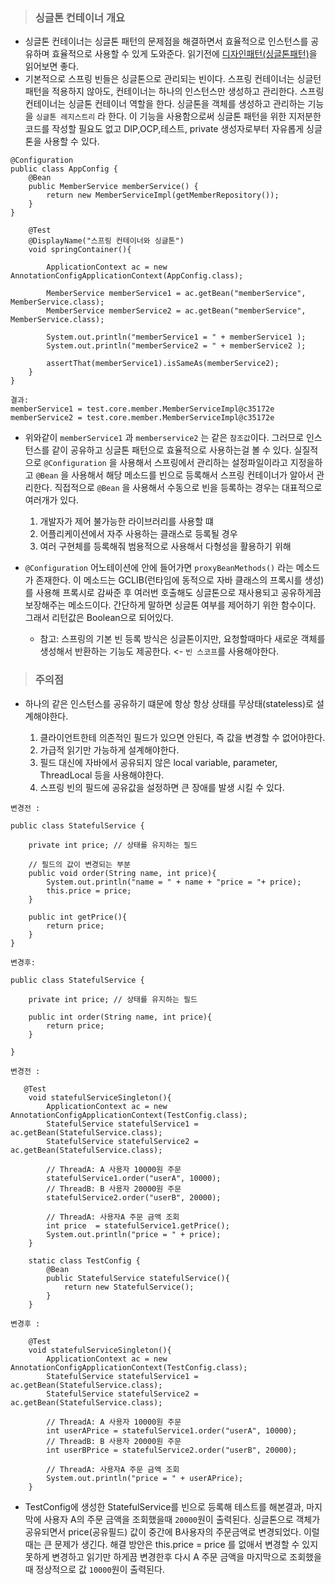 > ### 싱글톤 컨테이너 개요
* 싱글톤 컨테이너는 싱글톤 패턴의 문제점을 해결하면서 효율적으로 인스턴스를 공유하며 효율적으로 사용할 수 있게 도와준다. 읽기전에 [디자인패턴(싱글톤패턴)](https://github.com/crinkj/TIL/blob/master/Design-Pattern/%EC%8B%B1%EA%B8%80%ED%86%A4(Singleton)%20%ED%8C%A8%ED%84%B4.md)을 읽어보면 좋다.
* 기본적으로 스프링 빈들은 싱글톤으로 관리되는 빈이다. 스프링 컨테이너는 싱글턴 패턴을 적용하지 않아도, 컨테이너는 하나의 인스턴스만 생성하고 관리한다. 스프링 컨테이너는 싱글톤 컨테이너 역할을 한다. 싱글톤을 객체를 생성하고 관리하는 기능을 `싱글톤 레지스트리` 라 한다. 이 기능을 사용함으로써 싱글톤 패턴을 위한 지저분한 코드를 작성할 필요도 없고 DIP,OCP,테스트, private 생성자로부터 자유롭게 싱글톤을 사용할 수 있다.

```
@Configuration
public class AppConfig {
    @Bean
    public MemberService memberService() {
        return new MemberServiceImpl(getMemberRepository());
    }
}
```
```
    @Test
    @DisplayName("스프링 컨테이너와 싱글톤")
    void springContainer(){

        ApplicationContext ac = new AnnotationConfigApplicationContext(AppConfig.class);

        MemberService memberService1 = ac.getBean("memberService",  MemberService.class);
        MemberService memberService2 = ac.getBean("memberService", MemberService.class);

        System.out.println("memberService1 = " + memberService1 );
        System.out.println("memberService2 = " + memberService2 );

        assertThat(memberService1).isSameAs(memberService2);
    }
}

결과: 
memberService1 = test.core.member.MemberServiceImpl@c35172e
memberService2 = test.core.member.MemberServiceImpl@c35172e
```
* 위와같이 `memberService1` 과 `memberservice2` 는 같은 `참조값`이다. 그러므로 인스턴스를 같이 공유하고 싱글톤 패턴으로 효율적으로 사용하는걸 볼 수 있다. 실질적으로 `@Configuration` 을 사용해서 스프링에서 관리하는 설정파일이라고 지정을하고 `@Bean` 을 사용해서 해당 메소드를 빈으로 등록해서 스프링 컨테이너가 알아서 관리한다. 직접적으로 `@Bean` 을 사용해서 수동으로 빈을 등록하는 경우는 대표적으로 여러개가 있다.
  
  1. 개발자가 제어 불가능한 라이브러리를 사용할 떄 
  2. 어플리케이션에서 자주 사용하는 클래스로 등록될 경우
  3. 여러 구현체를 등록해줘 범용적으로 사용해서 다형성을 활용하기 위해 

* `@Configuration` 어노테이션에 안에 들어가면 `proxyBeanMethods()` 라는 메소드가 존재한다. 이 메소드는 GCLIB(런타임에 동적으로 자바 클래스의 프록시를 생성)를 사용해 프록시로 감싸준 후 여러번 호출해도 싱글톤으로 재사용되고 공유하게끔 보장해주는 메소드이다. 간단하게 말하면 싱글톤 여부를 제어하기 위한 함수이다. 그래서 리턴값은 Boolean으로 되어있다. 

     * 참고: 스프링의 기본 빈 등록 방식은 싱글톤이지만, 요청할때마다 새로운 객체를 생성해서 반환하는 기능도 제공한다. <- `빈 스코프`를 사용해야한다. 

> ### 주의점 
* 하나의 같은 인스턴스를 공유하기 떄문에 항상 항상 상태를 무상태(stateless)로 설계해야한다. 
  
   1. 클라이언트한테 의존적인 필드가 있으면 안된다, 즉 값을 변경할 수 없어야한다.
   2. 가급적 읽기만 가능하게 설계해야한다.
   3. 필드 대신에 자바에서 공유되지 않은 local variable, parameter, ThreadLocal 등을 사용해야한다.
   4. 스프링 빈의 필드에 공유값을 설정하면 큰 장애를 발생 시킬 수 있다.

```
변경전 :

public class StatefulService {

    private int price; // 상태를 유지하는 필드

    // 필드의 값이 변경되는 부분
    public void order(String name, int price){
        System.out.println("name = " + name + "price = "+ price);
        this.price = price;
    } 

    public int getPrice(){
        return price;
    }
}

변경후: 

public class StatefulService {

    private int price; // 상태를 유지하는 필드

    public int order(String name, int price){
        return price;
    }

}

```
```
변경전 : 

   @Test
    void statefulServiceSingleton(){
        ApplicationContext ac = new AnnotationConfigApplicationContext(TestConfig.class);
        StatefulService statefulService1 = ac.getBean(StatefulService.class);
        StatefulService statefulService2 = ac.getBean(StatefulService.class);

        // ThreadA: A 사용자 10000원 주문
        statefulService1.order("userA", 10000);
        // ThreadB: B 사용자 20000원 주문
        statefulService2.order("userB", 20000);

        // ThreadA: 사용자A 주문 금액 조회
        int price  = statefulService1.getPrice();
        System.out.println("price = " + price);
    }

    static class TestConfig {
        @Bean
        public StatefulService statefulService(){
            return new StatefulService();
        }
    }

변경후 :
 
    @Test
    void statefulServiceSingleton(){
        ApplicationContext ac = new AnnotationConfigApplicationContext(TestConfig.class);
        StatefulService statefulService1 = ac.getBean(StatefulService.class);
        StatefulService statefulService2 = ac.getBean(StatefulService.class);

        // ThreadA: A 사용자 10000원 주문
        int userAPrice = statefulService1.order("userA", 10000);
        // ThreadB: B 사용자 20000원 주문
        int userBPrice = statefulService2.order("userB", 20000);

        // ThreadA: 사용자A 주문 금액 조회
        System.out.println("price = " + userAPrice);
    }

```    
* TestConfig에 생성한 StatefulService를 빈으로 등록해 테스트를 해본결과, 마지막에 사용자 A의 주문 금액을 조회했을때 `20000`원이 출력된다. 싱글톤으로 객체가 공유되면서 price(공유필드) 값이 중간에 B사용자의 주문금액로 변경되었다. 이럴때는 큰 문제가 생긴다. 해결 방안은 this.price = price 를 없애서 변경할 수 있지 못하게 변경하고 읽기만 하게끔 변경한후 다시 A 주문 금액을 마지막으로 조회했을때 정상적으로 값 `10000`원이 출력된다. 